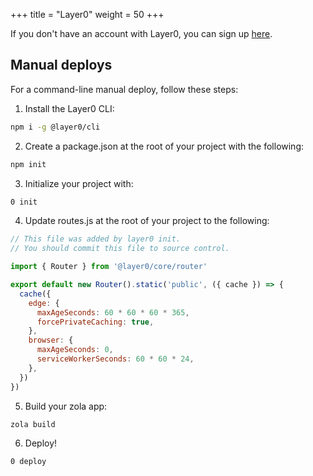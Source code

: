 +++
title = "Layer0"
weight = 50
+++

If you don't have an account with Layer0, you can sign up [here](https://app.layer0.co/signup).

## Manual deploys

For a command-line manual deploy, follow these steps:
1. Install the Layer0 CLI: 
```bash
npm i -g @layer0/cli
```

2. Create a package.json at the root of your project with the following:
```bash
npm init
```

3. Initialize your project with:
```bash
0 init
```

4. Update routes.js at the root of your project to the following:
```js
// This file was added by layer0 init.
// You should commit this file to source control.

import { Router } from '@layer0/core/router'

export default new Router().static('public', ({ cache }) => {
  cache({
    edge: {
      maxAgeSeconds: 60 * 60 * 60 * 365,
      forcePrivateCaching: true,
    },
    browser: {
      maxAgeSeconds: 0,
      serviceWorkerSeconds: 60 * 60 * 24,
    },
  })
})
```

5. Build your zola app:
```bash
zola build
```

6. Deploy!
```bash
0 deploy
```
